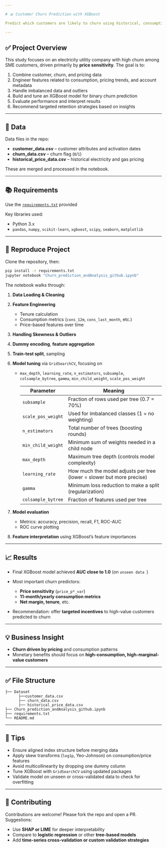 ```yaml
---

# 📊 Customer Churn Prediction with XGBoost

Predict which customers are likely to churn using historical, consumption, and pricing data — built with XGBoost and explained through feature importance.

---
```


## ✅ Project Overview

This study focuses on an electricity utility company with high churn among SME customers, driven primarily by **price sensitivity**. The goal is to:

1. Combine customer, churn, and pricing data
2. Engineer features related to consumption, pricing trends, and account metadata
3. Handle imbalanced data and outliers
4. Build and tune an XGBoost model for binary churn prediction
5. Evaluate performance and interpret results
6. Recommend targeted retention strategies based on insights

---

## 🔧 Data

Data files in the repo:

* **customer\_data.csv** – customer attributes and activation dates
* **churn\_data.csv** – churn flag (`0`/`1`)
* **historical\_price\_data.csv** – historical electricity and gas pricing

These are merged and processed in the notebook.

---

## 📚 Requirements

Use the [`requirements.txt`](requirements.txt) provided


Key libraries used:

* Python 3.x
* `pandas`, `numpy`, `scikit-learn`, `xgboost`, `scipy`, `seaborn`, `matplotlib`

---

## 🚀 Reproduce Project

Clone the repository, then:

```bash
pip install -r requirements.txt
jupyter notebook "Churn_prediction_andAnalysis_github.ipynb"
```

The notebook walks through:

1. **Data Loading & Cleaning**
2. **Feature Engineering**

   * Tenure calculation
   * Consumption metrics (`cons_12m`, `cons_last_month`, etc.)
   * Price-based features over time
3. **Handling Skewness & Outliers**
4. **Dummy encoding**, **feature aggregation**
5. **Train-test split**, sampling
6. **Model tuning** via `GridSearchCV`, focusing on

   * `max_depth`, `learning_rate`, `n_estimators`, `subsample`, `colsample_bytree`, `gamma`, `min_child_weight`, `scale_pos_weight`
     
        | Parameter          | Meaning                                                               |
        | ------------------ | --------------------------------------------------------------------- |
        | `subsample`        | Fraction of rows used per tree (0.7 = 70%)                            |
        | `scale_pos_weight` | Used for imbalanced classes (1 = no weighting)                        |
        | `n_estimators`     | Total number of trees (boosting rounds)                               |
        | `min_child_weight` | Minimum sum of weights needed in a child node                         |
        | `max_depth`        | Maximum tree depth (controls model complexity)                        |
        | `learning_rate`    | How much the model adjusts per tree (lower = slower but more precise) |
        | `gamma`            | Minimum loss reduction to make a split (regularization)               |
        | `colsample_bytree` | Fraction of features used per tree                                    |

7. **Model evaluation**

   * Metrics: accuracy, precision, recall, F1, ROC-AUC
   * ROC curve plotting
8. **Feature interpretation** using XGBoost’s feature importances

---

## 📈 Results

* Final XGBoost model achieved **AUC close to 1.0** (on `unseen data `)
* Most important churn predictors:

  * **Price sensitivity** (`price_p*_var`)
  * **11-month/yearly consumption metrics**
  * **Net margin, tenure**, etc.
* Recommendation: offer **targeted incentives** to high-value customers predicted to churn

---

## 💡 Business Insight

* **Churn driven by pricing** and consumption patterns
* Monetary benefits should focus on **high-consumption, high-marginal-value customers**

---

## ✅ File Structure

```
├── Dataset
      ├──customer_data.csv
      ├── churn_data.csv
      ├── historical_price_data.csv
├── Churn_prediction_andAnalysis_github.ipynb
├── requirements.txt
└── README.md
```

---

## 📌 Tips

* Ensure aligned index structure before merging data
* Apply skew transforms (`log1p`, Yeo-Johnson) on consumption/price features
* Avoid multicollinearity by dropping one dummy column
* Tune XGBoost with `GridSearchCV` using updated packages
* Validate model on unseen or cross-validated data to check for overfitting

---

## 🤝 Contributing

Contributions are welcome! Please fork the repo and open a PR. Suggestions:

* Use **SHAP or LIME** for deeper interpretability
* Compare to **logistic regression** or other **tree-based models**
* Add **time-series cross-validation or custom validation strategies**


